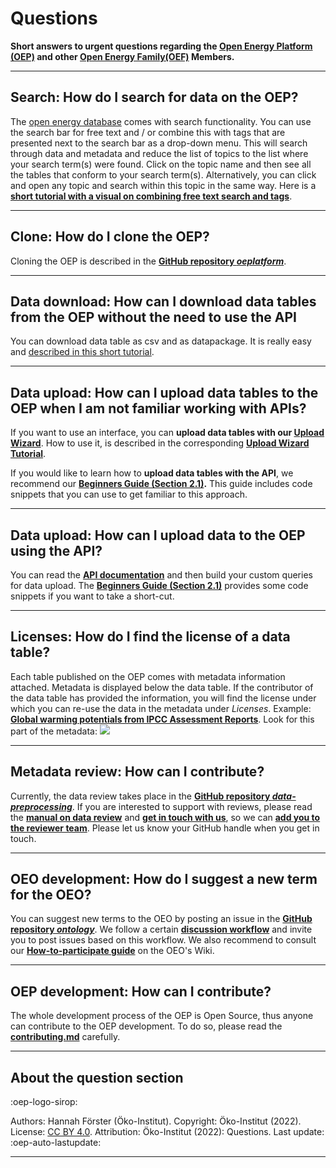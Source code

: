 # Questions

**Short answers to urgent questions regarding the [Open Energy Platform (OEP)](https://openenergyplatform.org) and other [Open Energy Family(OEF)](https://github.com/OpenEnergyPlatform) Members.**

---

## Search: How do I search for data on the OEP?

The [open energy database](https://openenergyplatform.org/dataedit/schemas) comes with search functionality. You can use the search bar for free text and / or combine this with tags that are presented next to the search bar as a drop-down menu. This will search through data and metadata and reduce the list of topics to the list where your search term(s) were found. Click on the topic name and then see all the tables that conform to your search term(s). Alternatively, you can click and open any topic and search within this topic in the same way. Here is a **[short tutorial with a visual on combining free text search and tags](./tutorials/99_other/find_data.md)**.

---

## Clone: How do I clone the OEP?

Cloning the OEP is described in the **[GitHub repository _oeplatform_](https://github.com/OpenEnergyPlatform/oeplatform#readme)**.

---

## Data download: How can I download data tables from the OEP without the need to use the API

You can download data table as csv and as datapackage. It is really easy and [described in this short tutorial](tutorials/99_other/download.md).

---

## Data upload: How can I upload data tables to the OEP when I am not familiar working with APIs?

If you want to use an interface, you can **upload data tables with our [Upload Wizard](https://openenergyplatform.org/dataedit/wizard/)**. How to use it, is described in the corresponding **[Upload Wizard Tutorial](tutorials/99_other/wizard.md)**.

If you would like to learn how to **upload data tables with the API**, we recommend our **[Beginners Guide (Section 2.1)](tutorials/99_other/beginners_guide.md).** This guide includes code snippets that you can use to get familiar to this approach.

---

## Data upload: How can I upload data to the OEP using the API?

You can read the **[API documentation](https://openenergyplatform.github.io/oeplatform/install-and-documentation/oeplatform-code/web-api/oedb-rest-api/)** and then build your custom queries for data upload. The **[Beginners Guide (Section 2.1)](tutorials/99_other/beginners_guide.md)** provides some code snippets if you want to take a short-cut.

---

## Licenses: How do I find the license of a data table?

Each table published on the OEP comes with metadata information attached. Metadata is displayed below the data table. If the contributor of the data table has provided the information, you will find the license under which you can re-use the data in the metadata under _Licenses_. Example: [**Global warming potentials from IPCC Assessment Reports**](https://openenergyplatform.org/dataedit/view/climate/szenariendb_gwp). Look for this part of the metadata: ![](https://openenergyplatform.org/media/image/2021/08/sirop-license_GcOJaRJ.png)

---

## Metadata review: How can I contribute?

Currently, the data review takes place in the **[GitHub repository _data-preprocessing_](https://github.com/OpenEnergyPlatform/data-preprocessing/issues)**. If you are interested to support with reviews, please read the **[manual on data review](https://github.com/OpenEnergyPlatform/data-preprocessing/wiki)** and **[get in touch with us](https://openenergyplatform.org/contact/)**, so we can **[add you to the reviewer team](https://github.com/orgs/OpenEnergyPlatform/teams/oemetadata-reviewer)**. Please let us know your GitHub handle when you get in touch.

---

## OEO development: How do I suggest a new term for the OEO?

You can suggest new terms to the OEO by posting an issue in the **[GitHub repository _ontology_](https://github.com/OpenEnergyPlatform/ontology/issues)**.
We follow a certain **[discussion workflow](https://github.com/OpenEnergyPlatform/ontology/wiki/Discussion-workflow)** and invite you to post issues based on this workflow.
We also recommend to consult our **[How-to-participate guide](https://github.com/OpenEnergyPlatform/ontology/wiki/Welcome!-How-to-participate)** on the OEO's Wiki.

---

## OEP development: How can I contribute?

The whole development process of the OEP is Open Source, thus anyone can contribute to the OEP development. To do so, please read the **[contributing.md](https://github.com/OpenEnergyPlatform/oeplatform/blob/develop/CONTRIBUTING.md)** carefully.

---

## About the question section

:oep-logo-sirop:

Authors: Hannah Förster (Öko-Institut). Copyright: Öko-Institut (2022). License: [CC BY 4.0](https://creativecommons.org/licenses/by/4.0/deed.en). Attribution: Öko-Institut (2022): Questions. Last update: :oep-auto-lastupdate:

---
